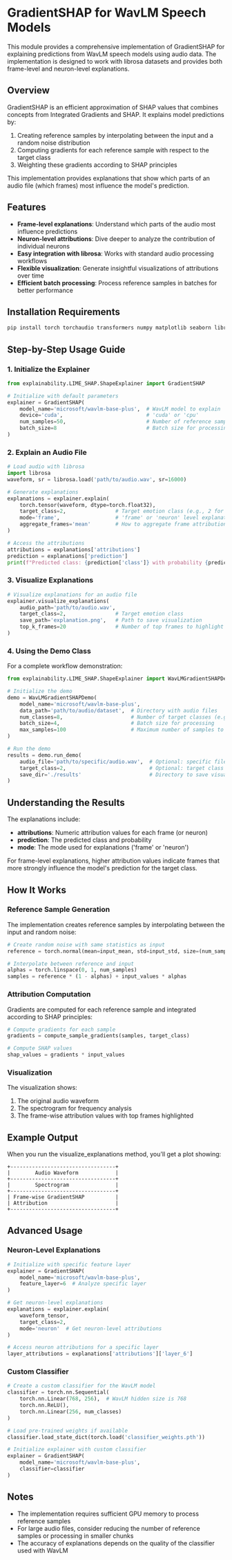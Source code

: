 # GradientSHAP for WavLM Speech Models

This module provides a comprehensive implementation of GradientSHAP for explaining predictions from WavLM speech models using audio data. The implementation is designed to work with librosa datasets and provides both frame-level and neuron-level explanations.

## Overview

GradientSHAP is an efficient approximation of SHAP values that combines concepts from Integrated Gradients and SHAP. It explains model predictions by:

1. Creating reference samples by interpolating between the input and a random noise distribution
2. Computing gradients for each reference sample with respect to the target class
3. Weighting these gradients according to SHAP principles

This implementation provides explanations that show which parts of an audio file (which frames) most influence the model's prediction.

## Features

- **Frame-level explanations**: Understand which parts of the audio most influence predictions
- **Neuron-level attributions**: Dive deeper to analyze the contribution of individual neurons
- **Easy integration with librosa**: Works with standard audio processing workflows
- **Flexible visualization**: Generate insightful visualizations of attributions over time
- **Efficient batch processing**: Process reference samples in batches for better performance

## Installation Requirements

```bash
pip install torch torchaudio transformers numpy matplotlib seaborn librosa tqdm
```

## Step-by-Step Usage Guide

### 1. Initialize the Explainer

```python
from explainability.LIME_SHAP.ShapeExplainer import GradientSHAP

# Initialize with default parameters
explainer = GradientSHAP(
    model_name='microsoft/wavlm-base-plus',  # WavLM model to explain
    device='cuda',                           # 'cuda' or 'cpu'
    num_samples=50,                          # Number of reference samples
    batch_size=8                             # Batch size for processing
)
```

### 2. Explain an Audio File

```python
# Load audio with librosa
import librosa
waveform, sr = librosa.load('path/to/audio.wav', sr=16000)

# Generate explanations
explanations = explainer.explain(
    torch.tensor(waveform, dtype=torch.float32),
    target_class=2,                # Target emotion class (e.g., 2 for 'happy')
    mode='frame',                  # 'frame' or 'neuron' level explanations
    aggregate_frames='mean'        # How to aggregate frame attributions
)

# Access the attributions
attributions = explanations['attributions']
prediction = explanations['prediction']
print(f"Predicted class: {prediction['class']} with probability {prediction['probability']:.4f}")
```

### 3. Visualize Explanations

```python
# Visualize explanations for an audio file
explainer.visualize_explanations(
    audio_path='path/to/audio.wav',
    target_class=2,                # Target emotion class
    save_path='explanation.png',   # Path to save visualization
    top_k_frames=20                # Number of top frames to highlight
)
```

### 4. Using the Demo Class

For a complete workflow demonstration:

```python
from explainability.LIME_SHAP.ShapeExplainer import WavLMGradientSHAPDemo

# Initialize the demo
demo = WavLMGradientSHAPDemo(
    model_name='microsoft/wavlm-base-plus',
    data_path='path/to/audio/dataset',  # Directory with audio files
    num_classes=8,                      # Number of target classes (e.g., emotions)
    batch_size=4,                       # Batch size for processing
    max_samples=100                     # Maximum number of samples to use
)

# Run the demo
results = demo.run_demo(
    audio_file='path/to/specific/audio.wav',  # Optional: specific file to explain
    target_class=2,                           # Optional: target class
    save_dir='./results'                      # Directory to save visualizations
)
```

## Understanding the Results

The explanations include:

- **attributions**: Numeric attribution values for each frame (or neuron)
- **prediction**: The predicted class and probability
- **mode**: The mode used for explanations ('frame' or 'neuron')

For frame-level explanations, higher attribution values indicate frames that more strongly influence the model's prediction for the target class.

## How It Works

### Reference Sample Generation

The implementation creates reference samples by interpolating between the input and random noise:

```python
# Create random noise with same statistics as input
reference = torch.normal(mean=input_mean, std=input_std, size=(num_samples, input_length))

# Interpolate between reference and input
alphas = torch.linspace(0, 1, num_samples)
samples = reference * (1 - alphas) + input_values * alphas
```

### Attribution Computation

Gradients are computed for each reference sample and integrated according to SHAP principles:

```python
# Compute gradients for each sample
gradients = compute_sample_gradients(samples, target_class)

# Compute SHAP values
shap_values = gradients * input_values
```

### Visualization

The visualization shows:
1. The original audio waveform
2. The spectrogram for frequency analysis
3. The frame-wise attribution values with top frames highlighted

## Example Output

When you run the visualize_explanations method, you'll get a plot showing:

```
+----------------------------------+
|        Audio Waveform            |
+----------------------------------+
|        Spectrogram               |
+----------------------------------+
| Frame-wise GradientSHAP          |
| Attribution                      |
+----------------------------------+
```

## Advanced Usage

### Neuron-Level Explanations

```python
# Initialize with specific feature layer
explainer = GradientSHAP(
    model_name='microsoft/wavlm-base-plus',
    feature_layer=6  # Analyze specific layer
)

# Get neuron-level explanations
explanations = explainer.explain(
    waveform_tensor,
    target_class=2,
    mode='neuron'  # Get neuron-level attributions
)

# Access neuron attributions for a specific layer
layer_attributions = explanations['attributions']['layer_6']
```

### Custom Classifier

```python
# Create a custom classifier for the WavLM model
classifier = torch.nn.Sequential(
    torch.nn.Linear(768, 256),  # WavLM hidden size is 768
    torch.nn.ReLU(),
    torch.nn.Linear(256, num_classes)
)

# Load pre-trained weights if available
classifier.load_state_dict(torch.load('classifier_weights.pth'))

# Initialize explainer with custom classifier
explainer = GradientSHAP(
    model_name='microsoft/wavlm-base-plus',
    classifier=classifier
)
```

## Notes

- The implementation requires sufficient GPU memory to process reference samples
- For large audio files, consider reducing the number of reference samples or processing in smaller chunks
- The accuracy of explanations depends on the quality of the classifier used with WavLM